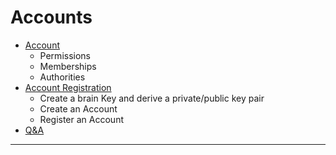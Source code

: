 # Accounts

- [Account](/developers/accounts#accounts)
   - Permissions
   - Memberships
   - Authorities
- [Account Registration](/developers/accounts/account_registration.md#contents)
   - Create a brain Key and derive a private/public key pair
   - Create an Account
   - Register an Account
- [Q&A](/developers/7_tutorials/QA.md#accounts)


***
